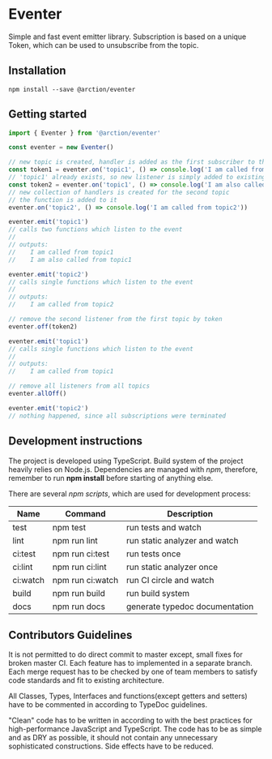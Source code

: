 # Eventer

Simple and fast event emitter library. Subscription is based on a unique Token, which can be used to unsubscribe from the topic.

## Installation

`npm install --save @arction/eventer`

## Getting started

```ts
import { Eventer } from '@arction/eventer'

const eventer = new Eventer()

// new topic is created, handler is added as the first subscriber to the topic
const token1 = eventer.on('topic1', () => console.log('I am called from topic1'))
// 'topic1' already exists, so new listener is simply added to existing collection of handlers
const token2 = eventer.on('topic1', () => console.log('I am also called from topic1'))
// new collection of handlers is created for the second topic
// the function is added to it
eventer.on('topic2', () => console.log('I am called from topic2'))

eventer.emit('topic1')
// calls two functions which listen to the event
//
// outputs:
//    I am called from topic1
//    I am also called from topic1

eventer.emit('topic2')
// calls single functions which listen to the event
//
// outputs:
//    I am called from topic2

// remove the second listener from the first topic by token 
eventer.off(token2)

eventer.emit('topic1')
// calls single functions which listen to the event
//
// outputs:
//    I am called from topic1

// remove all listeners from all topics
eventer.allOff()

eventer.emit('topic2')
// nothing happened, since all subscriptions were terminated
```

## Development instructions

The project is developed using TypeScript. Build system of the project heavily relies on Node.js. Dependencies are managed with *npm*, therefore, remember to run **npm install** before starting of anything else. 

There are several *npm scripts*, which are used for development process:

| Name     | Command          | Description              |
| ---------|------------------|--------------------------|
| test     | npm test         | run tests and watch      |
| lint     | npm run lint     | run static analyzer and watch
| ci:test  | npm run ci:test  | run tests once
| ci:lint  | npm run ci:lint  | run static analyzer once
| ci:watch | npm run ci:watch | run CI circle and watch
| build    | npm run build    | run build system
| docs     | npm run docs     | generate typedoc documentation

## Contributors Guidelines

It is not permitted to do direct commit to master except, small fixes for broken master CI. Each feature has to implemented in a separate branch. Each merge request has to be checked by one of team members to satisfy code standards and fit to existing architecture.

All Classes, Types, Interfaces and functions(except getters and setters) have to be commented in according to TypeDoc guidelines.

"Clean" code has to be written in according to with the best practices for high-performance JavaScript and TypeScript. The code has to be as simple and as DRY as possible, it should not contain any unnecessary sophisticated constructions. Side effects have to be reduced.
